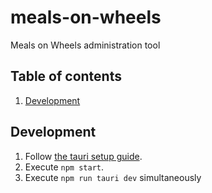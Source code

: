 # meals-on-wheels

Meals on Wheels administration tool

## Table of contents

1. [Development](#development)

## Development

1. Follow [the tauri setup guide][tauri-setup].
2. Execute `npm start`.
3. Execute `npm run tauri dev` simultaneously

[tauri-setup]: https://tauri.studio/en/docs/getting-started/intro
